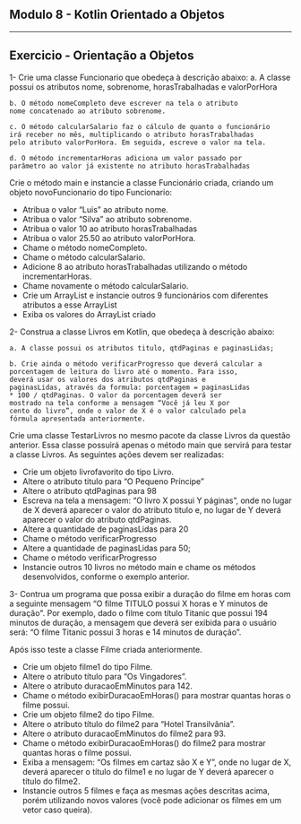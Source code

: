 ## Modulo 8 - Kotlin Orientado a Objetos
<hr>

<h2>Exercicio - Orientação a Objetos</h2>

1- Crie uma classe Funcionario que obedeça à descrição abaixo:
   a. A classe possui os atributos nome, sobrenome,
   horasTrabalhadas e valorPorHora

    b. O método nomeCompleto deve escrever na tela o atributo
    nome concatenado ao atributo sobrenome.

    c. O método calcularSalario faz o cálculo de quanto o funcionário
    irá receber no mês, multiplicando o atributo horasTrabalhadas
    pelo atributo valorPorHora. Em seguida, escreve o valor na tela.

    d. O método incrementarHoras adiciona um valor passado por
    parâmetro ao valor já existente no atributo horasTrabalhadas

Crie o método main e instancie a classe Funcionário criada, criando um
objeto novoFuncionario do tipo Funcionario:

- Atribua o valor “Luis” ao atributo nome.
- Atribua o valor “Silva” ao atributo sobrenome.
- Atribua o valor 10 ao atributo horasTrabalhadas
- Atribua o valor 25.50 ao atributo valorPorHora.
- Chame o método nomeCompleto.
- Chame o método calcularSalario.
- Adicione 8 ao atributo horasTrabalhadas utilizando o método
  incrementarHoras.
- Chame novamente o método calcularSalario.
- Crie um ArrayList e instancie outros 9 funcionários com diferentes
  atributos a esse ArrayList
- Exiba os valores do ArrayList criado

2- Construa a classe Livros em Kotlin, que obedeça à descrição abaixo:<br>


    a. A classe possui os atributos titulo, qtdPaginas e paginasLidas;

    b. Crie ainda o método verificarProgresso que deverá calcular a
    porcentagem de leitura do livro até o momento. Para isso,
    deverá usar os valores dos atributos qtdPaginas e
    paginasLidas, através da formula: porcentagem = paginasLidas
    * 100 / qtdPaginas. O valor da porcentagem deverá ser
    mostrado na tela conforme a mensagem “Você já leu X por
    cento do livro”, onde o valor de X é o valor calculado pela
    fórmula apresentada anteriormente.

Crie uma classe TestarLivros no mesmo pacote da classe Livros da questão
anterior. Essa classe possuirá apenas o método main que servirá para testar
a classe Livros. As seguintes ações devem ser realizadas:

- Crie um objeto livrofavorito do tipo Livro.
- Altere o atributo titulo para “O Pequeno Príncipe”
- Altere o atributo qtdPaginas para 98
- Escreva na tela a mensagem: “O livro X possui Y páginas”, onde no
  lugar de X deverá aparecer o valor do atributo titulo e, no lugar de Y
  deverá aparecer o valor do atributo qtdPaginas.
- Altere a quantidade de paginasLidas para 20
- Chame o método verificarProgresso
- Altere a quantidade de paginasLidas para 50;
- Chame o método verificarProgresso
- Instancie outros 10 livros no método main e chame os métodos
  desenvolvidos, conforme o exemplo anterior.

3- Contrua um programa que possa exibir a duração do filme em horas
   com a seguinte mensagem “O filme TITULO possui X horas e Y
   minutos de duração". Por exemplo, dado o filme com título Titanic
   que possui 194 minutos de duração, a mensagem que deverá ser
   exibida para o usuário será: “O filme Titanic possui 3 horas e 14
   minutos de duração”.

Após isso teste a classe Filme criada anteriormente.
- Crie um objeto filme1 do tipo Filme.
- Altere o atributo título para “Os Vingadores”.
- Altere o atributo duracaoEmMinutos para 142.
- Chame o método exibirDuracaoEmHoras() para mostrar quantas
  horas o filme possui.
- Crie um objeto filme2 do tipo Filme.
- Altere o atributo título do filme2 para “Hotel Transilvânia”.
- Altere o atributo duracaoEmMinutos do filme2 para 93.
- Chame o método exibirDuracaoEmHoras() do filme2 para mostrar
  quantas horas o filme possui.
- Exiba a mensagem: “Os filmes em cartaz são X e Y”, onde no lugar de
  X, deverá aparecer o título do filme1 e no lugar de Y deverá aparecer o
  título do filme2.
- Instancie outros 5 filmes e faça as mesmas ações descritas acima,
  porém utilizando novos valores (você pode adicionar os filmes em
  um vetor caso queira).